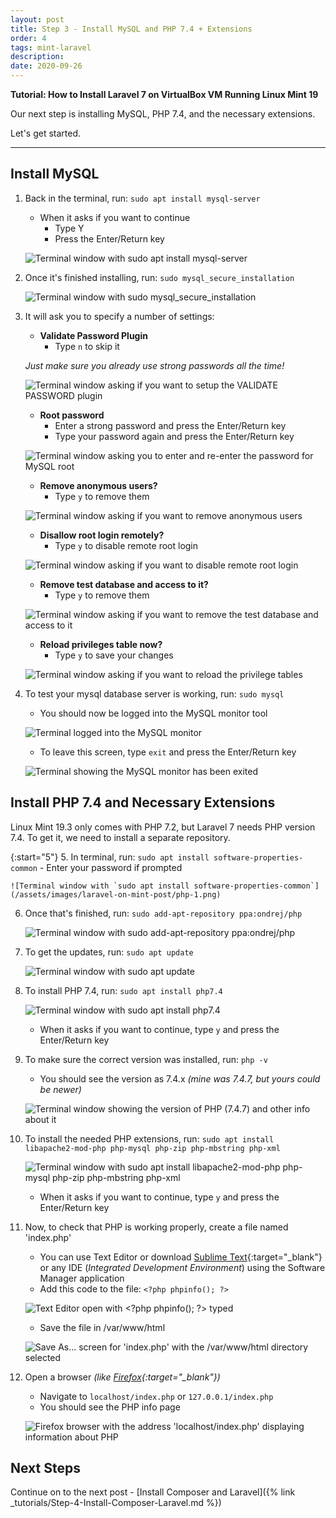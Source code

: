```yaml
---
layout: post
title: Step 3 - Install MySQL and PHP 7.4 + Extensions
order: 4
tags: mint-laravel
description: 
date: 2020-09-26
---
```


**Tutorial: How to Install Laravel 7 on VirtualBox VM Running Linux Mint 19**

Our next step is installing MySQL, PHP 7.4, and the necessary extensions.

Let's get started.

<!--more-->
---

## Install MySQL

1. Back in the terminal, run: `sudo apt install mysql-server`
	- When it asks if you want to continue
		- Type Y
		- Press the Enter/Return key

	![Terminal window with `sudo apt install mysql-server`](/assets/images/laravel-on-mint-post/mysql-1.png)

2. Once it's finished installing, run: `sudo mysql_secure_installation`

	![Terminal window with `sudo mysql_secure_installation`](/assets/images/laravel-on-mint-post/mysql-2.png)

3. It will ask you to specify a number of settings:
	- **Validate Password Plugin**
		- Type `n` to skip it

	*Just make sure you already use strong passwords all the time!*

	![Terminal window asking if you want to setup the VALIDATE PASSWORD plugin](/assets/images/laravel-on-mint-post/mysql-3a.png)

	- **Root password**
		- Enter a strong password and press the Enter/Return key
		- Type your password again and press the Enter/Return key

	![Terminal window asking you to enter and re-enter the password for MySQL root](/assets/images/laravel-on-mint-post/mysql-3b.png)

	- **Remove anonymous users?** 
		- Type `y` to remove them

	![Terminal window asking if you want to remove anonymous users](/assets/images/laravel-on-mint-post/mysql-3c.png)

	- **Disallow root login remotely?**
		- Type `y` to disable remote root login

	![Terminal window asking if you want to disable remote root login](/assets/images/laravel-on-mint-post/mysql-3d.png)

	- **Remove test database and access to it?**
		- Type `y` to remove them

	![Terminal window asking if you want to remove the test database and access to it](/assets/images/laravel-on-mint-post/mysql-3e.png)

	- **Reload privileges table now?**
		- Type `y` to save your changes

	![Terminal window asking if you want to reload the privilege tables](/assets/images/laravel-on-mint-post/mysql-3f.png)

4. To test your mysql database server is working, run: `sudo mysql`
	- You should now be logged into the MySQL monitor tool

	![Terminal logged into the MySQL monitor](/assets/images/laravel-on-mint-post/mysql-4.png)

	- To leave this screen, type `exit` and press the Enter/Return key

	![Terminal showing the MySQL monitor has been exited](/assets/images/laravel-on-mint-post/mysql-4a.png)

## Install PHP 7.4 and Necessary Extensions
Linux Mint 19.3 only comes with PHP 7.2, but Laravel 7 needs PHP version 7.4. To get it, we need to install a separate repository.

{:start="5"}
5. In terminal, run: `sudo apt install software-properties-common`
	- Enter your password if prompted

	![Terminal window with `sudo apt install software-properties-common`](/assets/images/laravel-on-mint-post/php-1.png)

6. Once that's finished, run: `sudo add-apt-repository ppa:ondrej/php`

	![Terminal window with `sudo add-apt-repository ppa:ondrej/php`](/assets/images/laravel-on-mint-post/php-2.png)

7. To get the updates, run: `sudo apt update`

	![Terminal window with `sudo apt update`](/assets/images/laravel-on-mint-post/php-3.png)

8. To install PHP 7.4, run: `sudo apt install php7.4`

	![Terminal window with `sudo apt install php7.4`](/assets/images/laravel-on-mint-post/php-4.png)

	- When it asks if you want to continue, type `y` and press the Enter/Return key

9. To make sure the correct version was installed, run: `php -v`
	- You should see the version as 7.4.x *(mine was 7.4.7, but yours could be newer)*

	![Terminal window showing the version of PHP (7.4.7) and other info about it](/assets/images/laravel-on-mint-post/php-5.png)

10. To install the needed PHP extensions, run: `sudo apt install libapache2-mod-php php-mysql php-zip php-mbstring php-xml`

	![Terminal window with `sudo apt install libapache2-mod-php php-mysql php-zip php-mbstring php-xml`](/assets/images/laravel-on-mint-post/php-6.png)

	- When it asks if you want to continue, type `y` and press the Enter/Return key

11. Now, to check that PHP is working properly, create a file named 'index.php'
	- You can use Text Editor or download [Sublime Text](https://www.sublimetext.com/){:target="_blank"} or any IDE (*Integrated Development Environment*) using the Software Manager application
	- Add this code to the file: `<?php phpinfo(); ?>`

	![Text Editor open with `<?php phpinfo(); ?>` typed](/assets/images/laravel-on-mint-post/php-7.png)

	- Save the file in /var/www/html

	![Save As... screen for 'index.php' with the /var/www/html directory selected](/assets/images/laravel-on-mint-post/php-7a.png)

12. Open a browser *(like [Firefox](https://www.mozilla.org/en-US/firefox/new/){:target="_blank"})*
	- Navigate to `localhost/index.php` or `127.0.0.1/index.php`
	- You should see the PHP info page

	![Firefox browser with the address 'localhost/index.php' displaying information about PHP](/assets/images/laravel-on-mint-post/php-8.png)

## Next Steps

Continue on to the next post - [Install Composer and Laravel]({% link _tutorials/Step-4-Install-Composer-Laravel.md %})